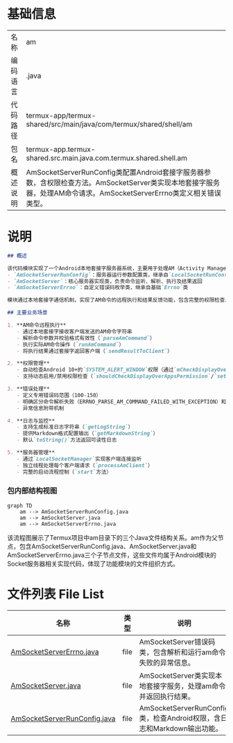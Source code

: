 # 基础信息

|      |      |
|------|------|
| 名称 | am |
| 编码语言 | .java |
| 代码路径 | termux-app/termux-shared/src/main/java/com/termux/shared/shell/am |
| 包名 | termux-app.termux-shared.src.main.java.com.termux.shared.shell.am |
| 概述说明 | AmSocketServerRunConfig类配置Android套接字服务器参数，含权限检查方法。AmSocketServer类实现本地套接字服务器，处理AM命令请求。AmSocketServerErrno类定义相关错误类型。 |

# 说明

```markdown
## 概述

该代码模块实现了一个Android本地套接字服务器系统，主要用于处理AM（Activity Manager）命令请求。核心组件包括：
- `AmSocketServerRunConfig`：服务器运行参数配置类，继承自`LocalSocketRunConfig`并支持序列化
- `AmSocketServer`：核心服务器实现类，负责命令监听、解析、执行及结果返回
- `AmSocketServerErrno`：自定义错误码枚举类，继承自基础`Errno`类

模块通过本地套接字通信机制，实现了AM命令的远程执行和结果反馈功能，包含完整的权限检查、错误处理和日志记录机制。

## 主要业务场景

1. **AM命令远程执行**
   - 通过本地套接字接收客户端发送的AM命令字符串
   - 解析命令参数并校验格式有效性（`parseAmCommand`）
   - 执行实际AM命令操作（`runAmCommand`）
   - 将执行结果通过套接字返回客户端（`sendResultToClient`）

2. **权限管理**
   - 自动检查Android 10+的`SYSTEM_ALERT_WINDOW`权限（通过`mCheckDisplayOverAppsPermission`配置）
   - 支持动态启用/禁用权限检查（`shouldCheckDisplayOverAppsPermission`/`setCheckDisplayOverAppsPermission`）

3. **错误处理**
   - 定义专用错误码范围（100-150）
   - 明确区分命令解析失败（ERRNO_PARSE_AM_COMMAND_FAILED_WITH_EXCEPTION）和命令执行失败（ERRNO_RUN_AM_COMMAND_FAILED_WITH_EXCEPTION）
   - 异常信息附带机制

4. **日志与监控**
   - 支持生成标准日志字符串（`getLogString`）
   - 提供Markdown格式配置输出（`getMarkdownString`）
   - 默认`toString()`方法返回可读性日志

5. **服务器管理**
   - 通过`LocalSocketManager`实现客户端连接监听
   - 独立线程处理每个客户端请求（`processAmClient`）
   - 完整的启动流程控制（`start`方法）
```


### 包内部结构视图

```mermaid
graph TD
    am --> AmSocketServerRunConfig.java
    am --> AmSocketServer.java
    am --> AmSocketServerErrno.java
```

该流程图展示了Termux项目中am目录下的三个Java文件结构关系。am作为父节点，包含AmSocketServerRunConfig.java、AmSocketServer.java和AmSocketServerErrno.java三个子节点文件，这些文件均属于Android模块的Socket服务器相关实现代码，体现了功能模块的文件组织方式。

# 文件列表 File List

| 名称   | 类型  | 说明 |
|-------|------|-------------|
| [AmSocketServerErrno.java](AmSocketServerErrno.md) | file | AmSocketServer错误码类，包含解析和运行am命令失败的异常信息。 |
| [AmSocketServer.java](AmSocketServer.md) | file | AmSocketServer类实现本地套接字服务，处理am命令并返回执行结果。 |
| [AmSocketServerRunConfig.java](AmSocketServerRunConfig.md) | file | AmSocketServerRunConfig类，检查Android权限，含日志和Markdown输出功能。 |



